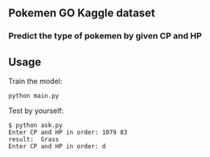 ## Pokemen GO Kaggle dataset
### Predict the type of pokemen by given CP and HP

Usage
---

Train the model:
```
python main.py
```

Test by yourself:
```
$ python ask.py
Enter CP and HP in order: 1079 83
result:  Grass
Enter CP and HP in order: d

```